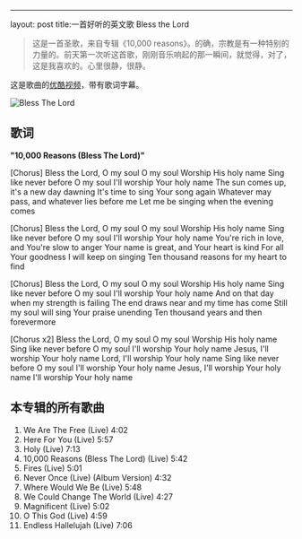 ---
layout: post
title:一首好听的英文歌 Bless the Lord


> 这是一首圣歌，来自专辑《10,000 reasons》。的确，宗教是有一种特别的力量的。前天第一次听这首歌，刚刚音乐响起的那一瞬间，就觉得，对了，这是我喜欢的。心里很静，很静。

这是歌曲的[优酷视频][1]，带有歌词字幕。

![Bless The Lord][2]

## 歌词 ##
**"10,000 Reasons (Bless The Lord)"**

[Chorus]
Bless the Lord, O my soul
O my soul
Worship His holy name
Sing like never before
O my soul
I'll worship Your holy name
The sun comes up, it's a new day dawning
It's time to sing Your song again
Whatever may pass, and whatever lies before me
Let me be singing when the evening comes

[Chorus]
Bless the Lord, O my soul
O my soul
Worship His holy name
Sing like never before
O my soul
I'll worship Your holy name
You're rich in love, and You're slow to anger
Your name is great, and Your heart is kind
For all Your goodness I will keep on singing
Ten thousand reasons for my heart to find

[Chorus]
Bless the Lord, O my soul
O my soul
Worship His holy name
Sing like never before
O my soul
I'll worship Your holy name
And on that day when my strength is failing
The end draws near and my time has come
Still my soul will sing Your praise unending
Ten thousand years and then forevermore

[Chorus x2]
Bless the Lord, O my soul
O my soul
Worship His holy name
Sing like never before
O my soul
I'll worship Your holy name
Jesus, I'll worship Your holy name
Lord, I'll worship Your holy name
Sing like never before
O my soul
I'll worship Your holy name
Jesus, I'll worship Your holy name
I'll worship Your holy name 
## 本专辑的所有歌曲 ##
1. We Are The Free (Live) 4:02
2. Here For You (Live) 5:57
3. Holy (Live) 7:13
4. 10,000 Reasons (Bless The Lord) (Live) 5:42
5. Fires (Live) 5:01
6. Never Once (Live) (Album Version) 4:32
7. Where Would We Be (Live) 5:48
8. We Could Change The World (Live) 4:27
9. Magnificent (Live) 5:02
10. O This God (Live) 4:59
11. Endless Hallelujah (Live) 7:06


  [1]: http://v.youku.com/v_show/id_XMzg0MjY2MzQw.html
  [2]: http://caffeinatedthoughts.com/wp-content/uploads/2010/04/image41.png